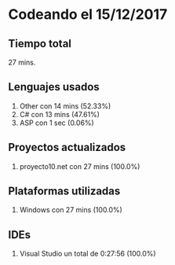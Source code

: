 # Codeando el 15/12/2017

## Tiempo total
27 mins.

## Lenguajes usados
1. Other con 14 mins (52.33%)
1. C# con 13 mins (47.61%)
1. ASP con 1 sec (0.06%)

## Proyectos actualizados
1. proyecto10.net con 27 mins (100.0%)

## Plataformas utilizadas
1. Windows con 27 mins (100.0%)

## IDEs
1. Visual Studio un total de 0:27:56 (100.0%)
